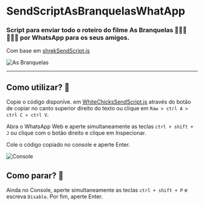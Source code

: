 # SendScriptAsBranquelasWhatApp
### Script para enviar todo o roteiro do filme As Branquelas 👱🏻‍♀️👱🏻‍♀️ por WhatsApp para os seus amigos.

Com base em [shrekSendScript.js](https://github.com/Matt-Fontes/SendScriptWhatsApp)

![As Branquelas](https://github.com/amandaarruda/SendScriptAsBranquelasWhatsapp/assets/66084295/b8ea412c-d677-4cc0-b3ef-b43a13f8a5c0)


---

## Como utilizar? 💬

Copie o código disponíve. em [WhiteChicksSendScript.js](https://github.com/amandaarruda/SendScriptAsBranquelasWhatsapp/blob/main/WhiteChicksSendScript.js) através do botão de copiar no canto superior direito do texto ou clique em
``` Raw > ctrl A > ctrl C > ctrl V ```.

Abra o WhatsApp Web e aperte simultaneamente as teclas ```ctrl + shift + J``` ou clique com o botão direito e clique em Inspecionar. 

Cole o código copiado no console e aperte Enter.

![Console](https://github.com/amandaarruda/SendScriptAsBranquelasWhatsapp/assets/66084295/e106c3fa-7010-43b7-8603-555ca5c71fa3)

## Como parar? 🛑

Ainda no Console, aperte simultaneamente as teclas ```ctrl + shift + P``` e escreva ```Disable```. Por fim, aperte Enter.
